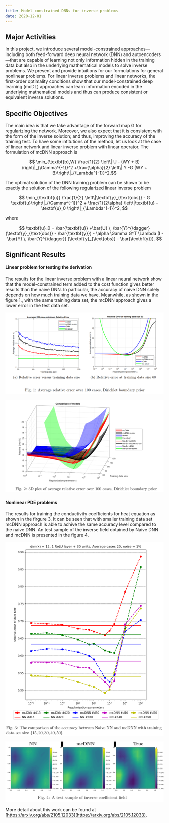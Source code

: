 ```yaml
---
title: Model constrained DNNs for inverse problems
date: 2020-12-01
---
```

<script src="//yihui.org/js/math-code.js" defer></script>
<!-- Just one possible MathJax CDN below. You may use others. -->
<script defer
  src="//mathjax.rstudio.com/latest/MathJax.js?config=TeX-MML-AM_CHTML">
</script>



<!--more-->

## Major Activities

In this project, we introduce several model-constrained approaches—including both feed-forward deep neural network (DNN) and autoencoders—that are capable of learning not only information hidden in the training data but also in the underlying mathematical models to solve inverse problems.  We present and provide intuitions for our formulations for general nonlinear problems.   For linear inverse problems and linear networks,  the first-order optimality conditions show that our model-constrained deep learning (mcDL) approaches can learn information encoded in the underlying mathematical models and thus can produce consistent or equivalent inverse solutions.

## Specific Objectives

The main idea is that we take advantage of the forward map G for regularizing the network. Moreover, we also expect that it is consistent with the form of the inverse solution; and thus, improving the accuracy of the training test. To have some intitutions of the method, let us look at the case of linear network and linear inverse problem with linear operator. The formulation of mcDNN approach is

$$ \min_{\textbf{b},W} \frac{1}{2} \left\| U - (WY + B) \right\|_{\Gamma^{-1}}^2 +\frac{\alpha}{2} \left\|  Y -G (WY + B)\right\|_{\Lambda^{-1}}^2.$$

The optimal solution of the DNN training problem can be shown to be exactly the solution of the following regularized linear inverse problem

$$
\min_{\textbf{u}} \frac{1}{2}  \left\|\textbf{y}_{\text{obs}} - G \textbf{u}\right\|_{\Gamma^{-1}}^2 + \frac{1}{2\alpha} \left\|\textbf{u} - \textbf{u}_0 \right\|_{\Lambda^{-1}}^2,
$$

where

$$
\textbf{u}_0 =  \bar{\textbf{u}} +\bar{U} \, \bar{Y}^{\dagger} (\textbf{y}_{\text{obs}} - \bar{\textbf{y}}) - \alpha \Gamma G^T \Lambda (I - \bar{Y} \, \bar{Y}^{\dagger}) (\textbf{y}_{\text{obs}} - \bar{\textbf{y}}).
$$


## Significant Results

#### Linear problem for testing the derivation
The results for the linear inverse problem with a linear neural network show that the model-constrained term added to the cost function gives better results than the  naive DNN. In particular, the accuracy of naive DNN solely depends on how much training data we have. Meanwhile, as shown in the figure 1., with the same training data set, the mcDNN approach gives a lower error in the test data set.


![image](mcDNN_fig_1.png)

![image2](mcDNN_fig_2.png)

#### Nonlinear PDE problems

The results for training the conductivity coefficients for heat equation as shown in the firgure 3. It can be seen that with smaller training data set mcDNN approach is able to achive the same accuracy level compared to the naive DNN. An test sample of the inverse field obtained by Naive DNN and mcDNN is presented in the figure 4.

![image](mcDNN_fig3.png)

![image2](mcDNN_fig4.png)




More detail about this work can be found at [https://arxiv.org/abs/2105.12033](https://arxiv.org/abs/2105.12033).


